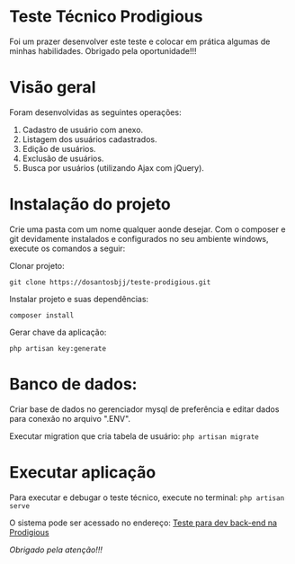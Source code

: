 # Teste Técnico Prodigious
Foi um prazer desenvolver este teste e colocar em prática algumas de minhas habilidades. Obrigado pela oportunidade!!!

# Visão geral
Foram desenvolvidas as seguintes operações:
1. Cadastro de usuário com anexo.
2. Listagem dos usuários cadastrados.
3. Edição de usuários. 
4. Exclusão de usuários.
5. Busca por usuários (utilizando Ajax com jQuery).

# Instalação do projeto
Crie uma pasta com um nome qualquer aonde desejar. Com o composer e git devidamente instalados e configurados no seu ambiente windows, execute os comandos a seguir:

 Clonar projeto:
 
`git clone https://dosantosbjj/teste-prodigious.git`


 Instalar projeto e suas dependências: 
 
`composer install`

 Gerar chave da aplicação: 
 
`php artisan key:generate`

# Banco de dados: 
Criar base de dados no gerenciador mysql de preferência e editar dados para conexão no arquivo ".ENV".

Executar migration que cria tabela de usuário:
`php artisan migrate`

# Executar aplicação
Para executar e debugar o teste técnico, execute no terminal:
`php artisan serve`

O sistema pode ser acessado no endereço:
[Teste para dev back-end na Prodigious](http://localhost:8000)

*Obrigado pela atenção!!!*
